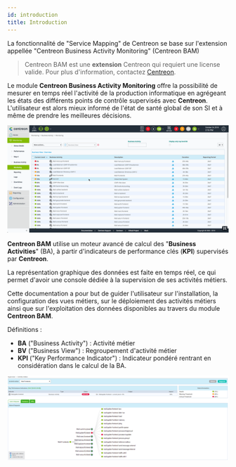 ```yaml
---
id: introduction
title: Introduction
---
```


La fonctionnalité de "Service Mapping" de Centreon se base sur l'extension appellée "Centreon Business 
Activity Monitoring" (Centreon BAM)

> Centreon BAM est une **extension** Centreon qui requiert une license valide. Pour plus d'information,
> contactez [Centreon](mailto:sales@centreon.com).


Le module **Centreon Business Activity Monitoring** offre la possibilité
de mesurer en temps réel l\'activité de la production informatique en
agrégeant les états des différents points de contrôle supervisés avec
**Centreon**. L\'utilisateur est alors mieux informé de l\'état de santé
global de son SI et à même de prendre les meilleures décisions.

![image](../assets/service-mapping/first_page.gif)

**Centreon BAM** utilise un moteur avancé de calcul des \"**Business
Activities**\" (BA), à partir d\'indicateurs de performance clés
(**KPI**) supervisés par **Centreon**.

La représentation graphique des données est faite en temps réel, ce qui
permet d\'avoir une console dédiée à la supervision de ses activités
métiers.

Cette documentation a pour but de guider l\'utilisateur sur
l\'installation, la configuration des vues métiers, sur le déploiement
des activités métiers ainsi que sur l\'exploitation des données
disponibles au travers du module **Centreon BAM**.

Définitions :

-   **BA** (\"Business Activity\") : Activité métier
-   **BV** (\"Business View\") : Regroupement d\'activité métier
-   **KPI** (\"Key Performance Indicator\") : Indicateur pondéré
    rentrant en considération dans le calcul de la BA.

![image](../assets/service-mapping/about/ba_detailed.png)
